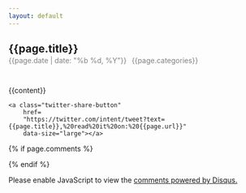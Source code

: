 ```yaml
---
layout: default
---
```

<script type="text/javascript" src="//s7.addthis.com/js/300/addthis_widget.js#pubid=ra-5abac57df3c38cac"></script> 

<h2 style="margin-bottom: 0;">{{page.title}}</h2>
<p style="margin-top: 2px;color: #808080; margin-bottom: 3em; display: flex;">{{page.date | date: "%b %d, %Y"}}<span style="margin: 0 10px;">{{page.categories}}</span>
<a class="twitter-follow-button"
  href="https://twitter.com/zeyadetman"
  data-size="small"></a>
</p>

{{content}}

<div class="socialmedia">
    <div id="fb-root"></div>
    <div class="fb-share-button" data-href="{{page.url}}" data-layout="button" data-size="large"       data-mobile-iframe="true"><a target="_blank" href="{{page.url}}"                              class="fb-xfbml-parse-ignore"></a></div>

    <a class="twitter-share-button"
        href=
        "https://twitter.com/intent/tweet?text={{page.title}},%20read%20it%20on:%20{{page.url}}"
        data-size="large"></a>
</div>

{% if page.comments %}

<div id="disqus_thread"></div>

{% endif %}

<script>

/**
*  RECOMMENDED CONFIGURATION VARIABLES: EDIT AND UNCOMMENT THE SECTION BELOW TO INSERT DYNAMICVALUES FROM YOUR PLATFORM OR CMS.
*  LEARN WHY DEFINING THESE VARIABLES IS IMPORTANT:https://disqus.com/admin/universalcode/#configuration-variables*/

var disqus_config = function () {
  this.page.url = '{{ page.url | absolute_url }}';
  this.page.identifier = '{{ page.url | absolute_url }}';
};

(function() { // DON'T EDIT BELOW THIS LINE
    var d = document, s = d.createElement('script');
    s.src = 'https://zeyadetman.disqus.com/embed.js';
    s.setAttribute('data-timestamp', +new Date());
    (d.head || d.body).appendChild(s);
})();

(function(d, s, id) {
  var js, fjs = d.getElementsByTagName(s)[0];
  if (d.getElementById(id)) return;
  js = d.createElement(s); js.id = id;
  js.src = 'https://connect.facebook.net/en_US/sdk.js#xfbml=1&version=v3.1&appId=269290577224281&autoLogAppEvents=1';
  fjs.parentNode.insertBefore(js, fjs);
}(document, 'script', 'facebook-jssdk'));

window.twttr = (function(d, s, id) {
  var js, fjs = d.getElementsByTagName(s)[0],
    t = window.twttr || {};
  if (d.getElementById(id)) return t;
  js = d.createElement(s);
  js.id = id;
  js.src = "https://platform.twitter.com/widgets.js";
  fjs.parentNode.insertBefore(js, fjs);

  t._e = [];
  t.ready = function(f) {
    t._e.push(f);
  };

  return t;
}(document, "script", "twitter-wjs"));

</script>

<noscript>Please enable JavaScript to view the <a href="https://disqus.com/ref_noscript">comments powered by Disqus.</a></noscript>
